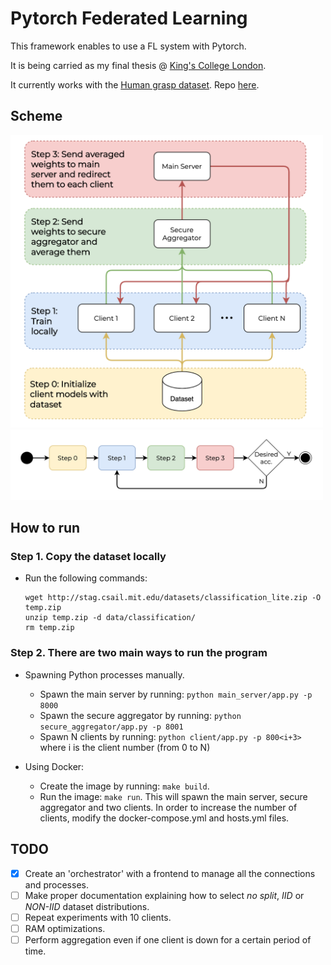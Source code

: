 # Pytorch Federated Learning
This framework enables to use a FL system with Pytorch.

It is being carried as my final thesis @ [King's College London](https://www.kcl.ac.uk/).

It currently works with the [Human grasp dataset](http://stag.csail.mit.edu/). Repo [here](https://github.com/Erkil1452/touch).

## Scheme
<img src="./documentation/img/diagram_0.png" width="500">
<img src="./documentation/img/diagram_1.png" width="500">

## How to run

### Step 1. Copy the dataset locally

- Run the following commands:
    ```
    wget http://stag.csail.mit.edu/datasets/classification_lite.zip -O temp.zip
    unzip temp.zip -d data/classification/
    rm temp.zip
    ```

### Step 2. There are two main ways to run the program

- Spawning Python processes manually.
    - Spawn the main server by running: `python main_server/app.py -p 8000`
    - Spawn the secure aggregator by running: `python secure_aggregator/app.py -p 8001`
    - Spawn N clients by running: `python client/app.py -p 800<i+3>` where i is the client number (from 0 to N)

- Using Docker:
    - Create the image by running: `make build`.
    - Run the image: `make run`. This will spawn the main server, secure aggregator and two clients. In order to increase the number of clients, modify the docker-compose.yml and hosts.yml files.


## TODO
- [X] Create an 'orchestrator' with a frontend to manage all the connections and processes.
- [ ] Make proper documentation explaining how to select *no split*, *IID* or *NON-IID* dataset distributions.
- [ ] Repeat experiments with 10 clients.
- [ ] RAM optimizations.
- [ ] Perform aggregation even if one client is down for a certain period of time.
